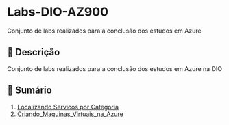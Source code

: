 # Labs-DIO-AZ900
Conjunto de labs realizados para a conclusão dos estudos em Azure

## 📒 Descrição
Conjunto de labs realizados para a conclusão dos estudos em Azure na DIO

## 📝 Sumário
1. [Localizando Servicos por Categoria](https://github.com/HenriqueSPiaui/Labs-DIO-AZ900/blob/main/Localizando_Servicos_por_Categoria/README.md)
2. [Criando_Maquinas_Virtuais_na_Azure](https://github.com/HenriqueSPiaui/Labs-DIO-AZ900/tree/main/Criando_Maquinas_Virtuais_na_Azure)
